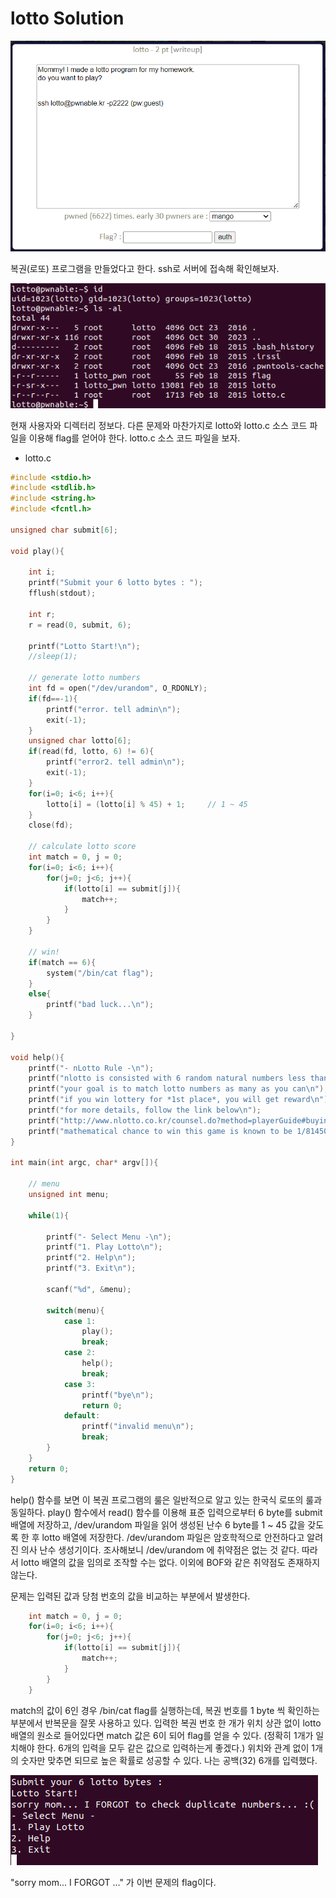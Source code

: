 lotto Solution
====================

![](./images/1.png)

복권(로또) 프로그램을 만들었다고 한다. ssh로 서버에 접속해 확인해보자.

![](./images/2.png)

현재 사용자와 디렉터리 정보다. 다른 문제와 마찬가지로 lotto와 lotto.c 소스 코드 파일을 이용해 flag를 얻어야 한다. lotto.c 소스 코드 파일을 보자.

- lotto.c

```c
#include <stdio.h>
#include <stdlib.h>
#include <string.h>
#include <fcntl.h>

unsigned char submit[6];

void play(){
	
	int i;
	printf("Submit your 6 lotto bytes : ");
	fflush(stdout);

	int r;
	r = read(0, submit, 6);

	printf("Lotto Start!\n");
	//sleep(1);

	// generate lotto numbers
	int fd = open("/dev/urandom", O_RDONLY);
	if(fd==-1){
		printf("error. tell admin\n");
		exit(-1);
	}
	unsigned char lotto[6];
	if(read(fd, lotto, 6) != 6){
		printf("error2. tell admin\n");
		exit(-1);
	}
	for(i=0; i<6; i++){
		lotto[i] = (lotto[i] % 45) + 1;		// 1 ~ 45
	}
	close(fd);
	
	// calculate lotto score
	int match = 0, j = 0;
	for(i=0; i<6; i++){
		for(j=0; j<6; j++){
			if(lotto[i] == submit[j]){
				match++;
			}
		}
	}

	// win!
	if(match == 6){
		system("/bin/cat flag");
	}
	else{
		printf("bad luck...\n");
	}

}

void help(){
	printf("- nLotto Rule -\n");
	printf("nlotto is consisted with 6 random natural numbers less than 46\n");
	printf("your goal is to match lotto numbers as many as you can\n");
	printf("if you win lottery for *1st place*, you will get reward\n");
	printf("for more details, follow the link below\n");
	printf("http://www.nlotto.co.kr/counsel.do?method=playerGuide#buying_guide01\n\n");
	printf("mathematical chance to win this game is known to be 1/8145060.\n");
}

int main(int argc, char* argv[]){

	// menu
	unsigned int menu;

	while(1){

		printf("- Select Menu -\n");
		printf("1. Play Lotto\n");
		printf("2. Help\n");
		printf("3. Exit\n");

		scanf("%d", &menu);

		switch(menu){
			case 1:
				play();
				break;
			case 2:
				help();
				break;
			case 3:
				printf("bye\n");
				return 0;
			default:
				printf("invalid menu\n");
				break;
		}
	}
	return 0;
}
```

help() 함수를 보면 이 복권 프로그램의 룰은 일반적으로 알고 있는 한국식 로또의 룰과 동일하다. play() 함수에서 read() 함수를 이용해 표준 입력으로부터 6 byte를 submit 배열에 저장하고, /dev/urandom 파일을 읽어 생성된 난수 6 byte를 1 ~ 45 값을 갖도록 한 후 lotto 배열에 저장한다. /dev/urandom 파일은 암호학적으로 안전하다고 알려진 의사 난수 생성기이다. 조사해보니 /dev/urandom 에 취약점은 없는 것 같다. 따라서 lotto 배열의 값을 임의로 조작할 수는 없다. 이외에 BOF와 같은 취약점도 존재하지 않는다. 

문제는 입력된 값과 당첨 번호의 값을 비교하는 부분에서 발생한다.

```c
	int match = 0, j = 0;
	for(i=0; i<6; i++){
		for(j=0; j<6; j++){
			if(lotto[i] == submit[j]){
				match++;
			}
		}
	}
```

match의 값이 6인 경우 /bin/cat flag를 실행하는데, 복권 번호를 1 byte 씩 확인하는 부분에서 반복문을 잘못 사용하고 있다. 입력한 복권 번호 한 개가 위치 상관 없이 lotto 배열의 원소로 들어있다면 match 값은 6이 되어 flag를 얻을 수 있다. (정확히 1개가 일치해야 한다. 6개의 입력을 모두 같은 값으로 입력하는게 좋겠다.) 위치와 관계 없이 1개의 숫자만 맞추면 되므로 높은 확률로 성공할 수 있다. 나는 공백(32) 6개를 입력했다.

![](./images/3.png)

"sorry mom... I FORGOT ..." 가 이번 문제의 flag이다. 